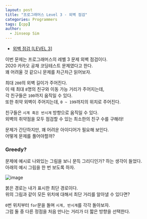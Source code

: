 ```yaml
---
layout: post
title: "프로그래머스 Level 3 - 외벽 점검"
categories: Programmers
tags: [cpp]
author:
  - Jinseop Sim
---
```

- [외벽 점검 [LEVEL 3]](https://school.programmers.co.kr/learn/courses/30/lessons/60062)

이번 문제는 프로그래머스의 레벨 3 문제 외벽 점검이다.  
2020 카카오 공채 코딩테스트 문제였다고 한다.  
꽤 어려울 것 같으니 문제를 차근차근 읽어보자.  

최대 ```200```의 외벽 길이가 주어진다.  
이 때 최대 ```8```명의 친구와 이동 가능 거리가 주어지는데,  
각 친구들은 ```100```까지 움직일 수 있다.  
또한 취약 외벽이 주어지는데, ```0 ~ 199```까지의 위치로 주어진다.  

친구들은 ```시계 혹은 반시계``` 방향으로 움직일 수 있다.  
외벽의 취약점을 모두 점검할 수 있는 최소한의 친구 수를 구해라!  

문제가 간단하지만, 꽤 어려운 아이디어가 필요해 보인다.  
어떻게 문제를 풀어야할까?  

### Greedy?
문제에 예시로 나와있는 그림을 보니 문득 그리디인가? 하는 생각이 들었다.  
아래의 예시 그림을 한 번 보도록 하자.  

![image](https://github.com/Jinseop-Sim/Jinseop-Sim.github.io/assets/71700079/cab1f2a1-022d-417a-ae97-1b87dd7b6a50)  

붉은 경로는 내가 표시한 최단 경로이다.  
위의 그림과 같이 모든 위치에 대해서 최단 거리를 알아낼 수 있다면?  

```0```번 위치부터 ```for```문을 돌며 ```시계, 반시계```를 각각 돌아보자.  
그럼 둘 중 다른 정점을 처음 만나는 거리가 더 짧은 방향을 선택한다.  
